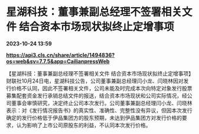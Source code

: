 # 星湖科技：董事兼副总经理不签署相关文件 结合资本市场现状拟终止定增事项

**2023-10-24 13:59**

**https://api3.cls.cn/share/article/1494836?os=web&sv=7.7.5&app=CailianpressWeb**

【星湖科技：董事兼副总经理不签署相关文件 结合资本市场现状拟终止定增事项】财联社10月24日电，星湖科技公告，公司董事兼副总经理闫小龙、闫晓林因对发行价格不认同，因此不签署相关文件，公司未能及时完成本次向特定对象发行股票募集配套资金发行承销总结文件的报送，结合资本市场现状和公司实际情况，经公司董事会审慎研究，决定终止公司本次发行。公司董事兼副总经理闫小龙、闫晓林表示：对《发行情况报告书》的真实性、准确性、完整性没有异议，但因本次发行确定的发行价格低于伊品集团方的股东预期，未达到伊品集团方对发行价格的要求，认为影响了上市公司原股东的利益，不认同本次发行价格。